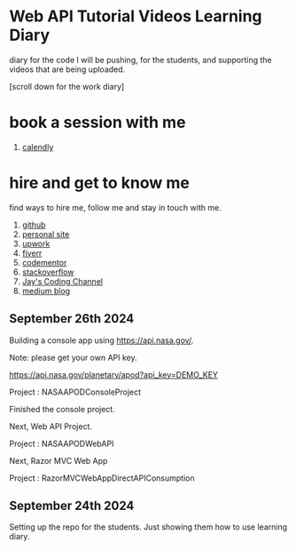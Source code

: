 # Web API Tutorial Videos Learning Diary

diary for the code I will be pushing, for the students, and supporting the videos that are being uploaded.

[scroll down for the work diary]

# book a session with me

1. [calendly](https://calendly.com/jaycodingtutor/30min)

# hire and get to know me

find ways to hire me, follow me and stay in touch with me.

1. [github](https://github.com/Jay-study-nildana)
1. [personal site](https://thechalakas.com)
1. [upwork](https://www.upwork.com/fl/vijayasimhabr)
1. [fiverr](https://www.fiverr.com/jay_codeguy)
1. [codementor](https://www.codementor.io/@vijayasimhabr)
1. [stackoverflow](https://stackoverflow.com/users/5338888/jay)
1. [Jay's Coding Channel](https://www.youtube.com/channel/UCJJVulg4J7POMdX0veuacXw/)
1. [medium blog](https://medium.com/@vijayasimhabr)

## September 26th 2024

Building a console app using https://api.nasa.gov/.

Note: please get your own API key. 

https://api.nasa.gov/planetary/apod?api_key=DEMO_KEY

Project : NASAAPODConsoleProject

Finished the console project. 

Next, Web API Project. 

Project : NASAAPODWebAPI

Next, Razor MVC Web App

Project : RazorMVCWebAppDirectAPIConsumption

## September 24th 2024

Setting up the repo for the students. Just showing them how to use learning diary. 
